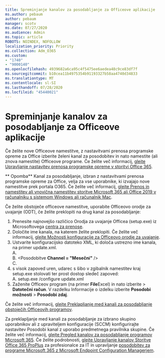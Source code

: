 ```yaml
---
title: Spreminjanje kanalov za posodabljanje za Officeove aplikacije
ms.author: pebaum
author: pebaum
manager: scotv
ms.date: 07/27/2020
ms.audience: Admin
ms.topic: article
ROBOTS: NOINDEX, NOFOLLOW
localization_priority: Priority
ms.collection: Adm_O365
ms.custom:
- "1740"
- "9000140"
ms.openlocfilehash: 4939682a6ca95c4f5475ee6aedea48c9ce83df7f
ms.sourcegitcommit: b10cea11b4975354b91193327b58aa4740d34833
ms.translationtype: MT
ms.contentlocale: sl-SI
ms.lasthandoff: 07/28/2020
ms.locfileid: "45440021"
---
```

# <a name="change-update-channels-for-office-apps"></a>Spreminjanje kanalov za posodabljanje za Officeove aplikacije

Če želite nove Officeove namestitve, z nastavitvami prenosa programske opreme za Office izberite želeni kanal za posodobitev in nato namestite (ali znova namestite) Officeove programe. Če želite več informacij, [glejte Upravljanje nastavitev prenosa programske opreme v storitvi Office 365](https://docs.microsoft.com/deployoffice/manage-software-download-settings-office-365). 

** Opomba** Kanal za posodabljanje, izbran z nastavitvami prenosa programske opreme za Office, velja za vse uporabnike, ki izvajajo nove namestitve prek portala O365. Če želite več informacij, [glejte Prenos in namestitev ali vnovična namestitev storitve Microsoft 365 ali Office 2019 v računalniku s sistemom Windows ali računalnik Mac](https://support.microsoft.com/office/download-and-install-or-reinstall-microsoft-365-or-office-2019-on-a-pc-or-mac-4414eaaf-0478-48be-9c42-23adc4716658).   

Če želite obstoječe officeove namestitve, uporabite Officeovo orodje za uvajanje (ODT), če želite preklopiti na drug kanal za posodabljanje:  

1. Prenesite najnovejšo različico Orodja za uvajanje Officea (setup.exe) iz Microsoftovega [centra za prenose](https://go.microsoft.com/fwlink/p/?LinkID=626065).
2. Določite ime kanala, na katerem želite preklopiti. Če želite več informacij, [glejte Možnosti konfiguracije za Officeovo orodje za uvajanje](https://docs.microsoft.com/DeployOffice/configuration-options-for-the-office-2016-deployment-tool#channel-attribute-part-of-add-element).
3. Ustvarite konfiguracijsko datoteko XML, ki določa ustrezno ime kanala, na primer update.xml.  
    A. <Configuration>  
    B. <Posodobitve **Channel = "Mesečni"** />  
    C. </Configuration>
4. s visok zapoved uren, udarec s šibo v zgibalnik namestitev kraj setup.exe stolovati ter prost dostop sledeč zapoved:  
    A. setup.exe /configure update.xml
5. Zaženite Officeov program (na primer **File**Excel) in nato izberite  >  **Datotečni račun**. V razdelku Informacije o izdelku izberite **Posodobi možnosti**  >  **Posodobi zdaj**.

Če želite več informacij, [glejte Preklapljanje med kanali za posodabljanje obstoječih Officeovih programov](https://support.microsoft.com/help/3185078/how-to-switch-from-semi-annual-channel-to-monthly-channel). 

Za preklapljanje med kanali za posodabljanje za izbrano skupino uporabnikov ali z upraviteljem konfiguracije (SCCM) konfigurirajte nastavitev Posodobi kanal z uporabo predmetnega pravilnika skupine. Če želite več informacij, [glejte Pregled kanalov za posodabljanje programov Microsoft 365](https://docs.microsoft.com/deployoffice/overview-update-channels#group-policy). Če želite podrobnosti, [glejte Upravljanje kanalov Storitve Office 365 ProPlus](https://techcommunity.microsoft.com/t5/office-365-blog/how-to-manage-office-365-proplus-channels-for-it-pros/ba-p/795813) za profesionalce za IT in upravljanje [posodobitev za programe Microsoft 365 z Microsoft Endpoint Configuration Managerjem](https://docs.microsoft.com/deployoffice/manage-microsoft-365-apps-updates-configuration-manager).